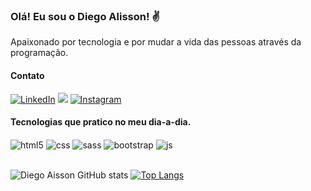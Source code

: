 ### Olá! Eu sou o Diego Alisson! ✌️
Apaixonado por tecnologia e por mudar a vida das pessoas através da programação.


<h4>Contato</h4>

[![LinkedIn](https://img.shields.io/badge/LinkedIn-0077B5?style=for-the-badge&logo=linkedin&logoColor=white)](https://www.linkedin.com/in/diego-alisson-7a41b1142/)
<a href="mailto:diegoalisson.sales@gmail.com?subject=Olá%20Diego%20Alisson"><img src="https://img.shields.io/badge/Gmail-D14836?style=for-the-badge&logo=gmail&logoColor=white"/></a>
[![Instagram](https://img.shields.io/badge/Instagram-E4405F?style=for-the-badge&logo=instagram&logoColor=white)](https://instagram.com/diego.alisson/)

<h4>Tecnologias que pratico no meu dia-a-dia.</h4>

<div style="display: inline_block">
  <img align="center" alt="html5" src="https://img.shields.io/badge/HTML5-E34F26?style=for-the-badge&logo=html5&logoColor=white" />
  <img align="center" alt="css" src="https://img.shields.io/badge/CSS3-1572B6?style=for-the-badge&logo=css3&logoColor=white" />
  <img align="center" alt="sass" src="https://img.shields.io/badge/Sass-CC6699?style=for-the-badge&logo=sass&logoColor=white" />
  <img align="center" alt="bootstrap" src="https://img.shields.io/badge/Bootstrap-563D7C?style=for-the-badge&logo=bootstrap&logoColor=white" />
  <img align="center" alt="js" src="https://img.shields.io/badge/JavaScript-F7DF1E?style=for-the-badge&logo=javascript&logoColor=black" />
</div><br/>

![Diego Aisson GitHub stats](https://github-readme-stats.vercel.app/api?username=diegoalisson88&show_icons=true&theme=blue-green)
[![Top Langs](https://github-readme-stats.vercel.app/api/top-langs/?username=diegoalisson88&layout=compact)](https://github.com/diegoalisson88/github-readme-stats)

